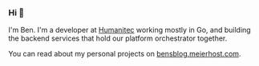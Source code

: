 ### Hi 👋

I'm Ben. I'm a developer at [Humanitec](https://www.humanitec.com) working mostly in Go, and building the backend services that hold our platform orchestrator together.

You can read about my personal projects on [bensblog.meierhost.com](https://bensblog.meierhost.com/).
